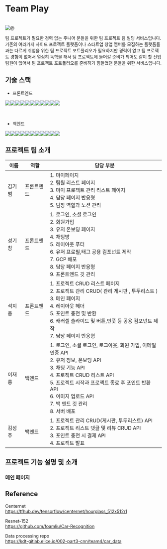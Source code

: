 # Team Play

<br/>
  <img src="https://user-images.githubusercontent.com/82381946/167428026-f0322b6b-6110-466d-96c2-c813ac1fe8bc.png" alt="@">
<br/>
 

팀 프로젝트가 필요한 경력 없는 주니어 분들을 위한 팀 프로젝트 팀 빌딩 서비스입니다. 기존의 여러가지 사이드 프로젝트 플랫폼이나 스타트업 창업 멤버를 모집하는 플랫폼들과는 다르게 취업을 위한 팀 프로젝트 포트폴리오가 필요하지만 경력이 없고 팀 프로젝트 경험이 없어서 열심히 독학을 해서 팀 프로젝트에 들어갈 준비가 되어도 같이 할 신입 팀원이 없어서 팀 프로젝트 포트폴리오를 준비하기 힘들었던 분들을 위한 서비스입니다.

## 기술 스택
- 프론트엔드
<div style="display:flex;flex-wrap:wrap">
  <img src="https://img.shields.io/badge/html5-E34F26?&logo=html5&logoColor=white"> 
 <img src="https://img.shields.io/badge/css-1572B6?&logo=css3&logoColor=white"> 
 <img src="https://img.shields.io/badge/javascript-F7DF1E?&logo=javascript&logoColor=white">
 <img src="https://img.shields.io/badge/typescript-3178c6?&logo=typescript&logoColor=white"> 
 <img src="https://img.shields.io/badge/next-000000?&logo=Next.js&logoColor=white"> 
 <img src="https://img.shields.io/badge/graphql-E30098?&logo=graphql&logoColor=white">
 <img src="https://img.shields.io/badge/Apollo Client-3E22BA?&logo=Apollo GraphQL&logoColor=white">
 <img src="https://img.shields.io/badge/Emotion Style Component-E30098?&logo=Emotion&logoColor=white">
  <img src="https://img.shields.io/badge/GCP-000000?&logo=GCP&logoColor=black">
  <img src="https://img.shields.io/badge/docker-2392e6?&logo=docker&logoColor=white">
   <img src="https://img.shields.io/badge/socket.io-000000?&logo=socket.io&logoColor=white">
</div>

<br />
<br />

- 백엔드
<div style="display:flex;flex-wrap:wrap">
 <img src="https://img.shields.io/badge/javascript-F7DF1E?&logo=javascript&logoColor=white">
 <img src="https://img.shields.io/badge/typescript-3178c6?&logo=typescript&logoColor=white"> 
 <img src="https://img.shields.io/badge/nestjs-d5224a?&logo=nestjs&logoColor=white"> 
  <img src="https://img.shields.io/badge/axios-5328d8?&logo=axios&logoColor=white">
 <img src="https://img.shields.io/badge/graphql-E30098?&logo=graphql&logoColor=white">
 <img src="https://img.shields.io/badge/mySQL-005c83?&logo=mySQL&logoColor=white">
 <img src="https://img.shields.io/badge/GCP-000000?&logo=GCP&logoColor=black">
 <img src="https://img.shields.io/badge/docker-2392e6?&logo=docker&logoColor=white">
 <img src="https://img.shields.io/badge/socket.io-000000?&logo=socket.io&logoColor=white">
  <img src="https://img.shields.io/badge/Express-93c323?&logo=Express&logoColor=white">
  <img src="https://img.shields.io/badge/typeORM-dd3222?&logo=typeORM&logoColor=white">
</div>

## 프로젝트 팀 소개 
| 이름   | 역할                     | 담당 부분                                                                                                                                    |
| ------ | ------------------------ | -------------------------------------------------------------------------------------------------------------------------------------------- |
| 김기범 | 프론트엔드   | 1. 마이페이지<br>2. 팀원 리스트 페이지<br>3. 마이 프로젝트 관리 리스트 페이지<br>4. 담당 페이지 반응형<br> 5. 팀장 역할과 노션 관리
| 성기창 | 프론트엔드   | 1. 로그인, 소셜 로그인<br>2. 회원가입<br>3. 유저 온보딩 페이지<br>4. 채팅방<br>5. 레이아웃 푸터<br>6. 유저 프로필,태그 공용 컴포넌트 제작<br>7. GCP 배포 <br>8. 담당 페이지 반응형<br>9. 프론트엔드 깃 관리
| 석지웅 | 프론트엔드  | 1. 프로젝트 CRUD 리스트 페이지<br>2. 프로젝트 관리 CRUD( 관리 게시판 , 투두리스트 )<br>3. 메인 페이지<br>4. 레이아웃 헤더<br>5. 포인트 충전 및 반환<br>6. 캐러셀 슬라이드 및 버튼,인풋 등 공용 컴포넌트 제작<br>7. 담당 페이지 반응형                                                                    
| 이재홍 | 백엔드| 1. 로그인, 소셜 로그인, 로그아웃, 회원 가입, 이메일 인증 API<br>2. 유저 정보, 온보딩 API<br>3. 채팅 기능 API <br>4. 프로젝트 CRUD 리스트 API<br>5. 프로젝트 시작과 프로젝트 종료 후 포인트 반환 API<br>6. 이미지 업로드 API<br>7. 백 엔드 깃 관리<br>8. 서버 배포
| 김성주 | 백엔드   | 1. 프로젝트 관리 CRUD(게시판, 투두리스트) API <br>2. 프로젝트 리스트 댓글 및 리뷰 CRUD API<br>3. 포인트 충전 시 결제 API<br>4. 프로젝트 발표


## 프로젝트 기능 설명 및 소개

### 메인 페이지

## Reference

Centernet  
https://tfhub.dev/tensorflow/centernet/hourglass_512x512/1

Resnet-152  
https://github.com/foamliu/Car-Recognition

Data processing repo  
https://kdt-gitlab.elice.io/002-part3-cnn/team4/car_data
